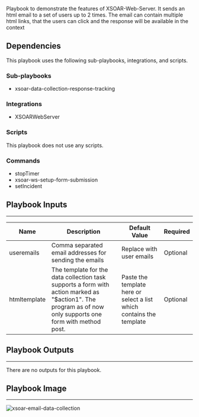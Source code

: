 Playbook to demonstrate the features of XSOAR-Web-Server. It sends an html email to a set of users up to 2 times. The email can contain multiple html links, that the users can click and the response will be available in the context


## Dependencies
This playbook uses the following sub-playbooks, integrations, and scripts.

### Sub-playbooks
* xsoar-data-collection-response-tracking

### Integrations
* XSOARWebServer

### Scripts
This playbook does not use any scripts.

### Commands
* stopTimer
* xsoar-ws-setup-form-submission
* setIncident

## Playbook Inputs
---

| **Name** | **Description** | **Default Value** | **Required** |
| --- | --- | --- | --- |
| useremails | Comma separated email addresses for sending the emails | Replace with user emails | Optional |
| htmltemplate | The template for the data collection task supports a form with action marked as "$action1". The program as of now only supports one form with method post. | Paste the template here or select a list which contains the template | Optional |

## Playbook Outputs
---
There are no outputs for this playbook.

## Playbook Image
---
![xsoar-email-data-collection](../doc_files/xsoar-email-data-collection.png)